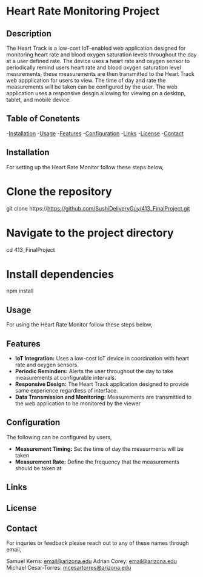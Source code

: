 # Heart Rate Monitoring Project

## Description

The Heart Track is a low-cost IoT-enabled web application designed for monitoring heart rate and blood oxygen 
saturation levels throughout the day at a user defined rate. The device uses a heart rate and oxygen sensor
to periodically remind users heart rate and blood oxygen saturation level mesurements, these measurements are then
transmitted to the Heart Track web appplication for users to view. The time of day and rate the measurements will be 
taken can be configured by the user. The web application uses a responsive desgin allowing for viewing on a desktop,
tablet, and mobile device.

## Table of Conetents

-[Installation](#installation)
-[Usage](#usage)
-[Features](#features)
-[Configuration](#configuration)
-[Links](#links)
-[License](#lincense)
-[Contact](#contact)

## Installation

For setting up the Heart Rate Monitor follow these steps below,

# Clone the repository
git clone https://https://github.com/SushiDeliveryGuy/413_FinalProject.git

# Navigate to the project directory
cd 413_FinalProject

# Install dependencies
npm install

## Usage

For using the Heart Rate Monitor follow these steps below,


## Features

* **IoT Integration:** Uses a low-cost IoT device in coordination with heart rate and oxygen sensors.
* **Periodic Reminders:** Alerts the user throughout the day to take measurements at configurable intervals.
* **Responsive Design:** The Heart Track application designed to provide same experience regardless of interface.
* **Data Transmission and Monitoring:** Measurements are transmittied to the web application to be monitored by the viewer

## Configuration

The following can be configured by users,

* **Measurement Timing:** Set the time of day the measurments will be taken
* **Measurement Rate:** Define the frequency that the measurements should be taken at

## Links



## License



## Contact

For inquries or feedback please reach out to any of these names through email,

Samuel Kerns: email@arizona.edu
Adrian Corey: email@arizona.edu
Michael Cesar-Torres: mcesartorres@arizona.edu

